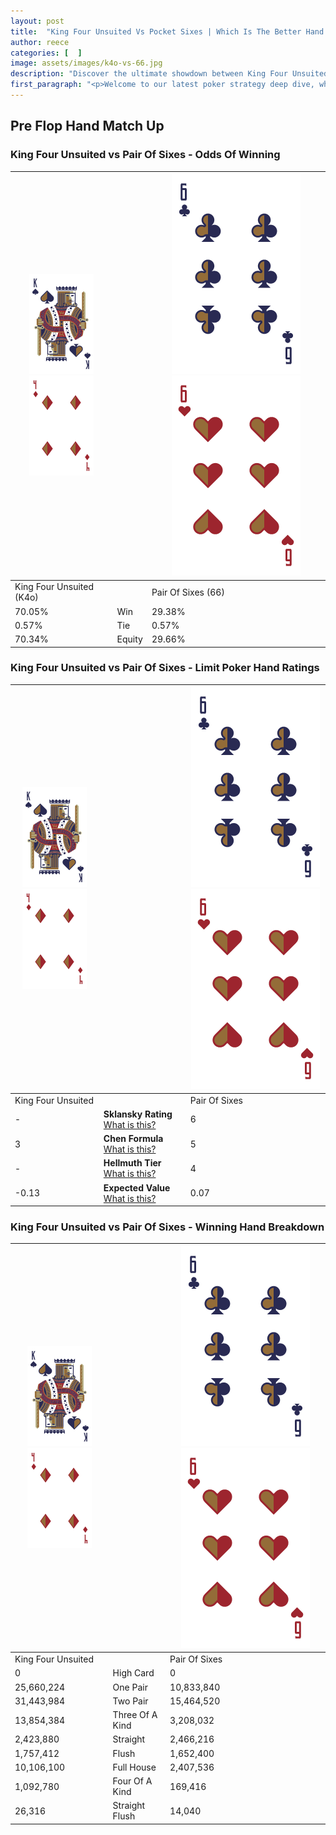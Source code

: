 ```yaml
---
layout: post
title:  "King Four Unsuited Vs Pocket Sixes | Which Is The Better Hand In Poker? A Complete Guide"
author: reece
categories: [  ]
image: assets/images/k4o-vs-66.jpg
description: "Discover the ultimate showdown between King Four Unsuited and Pair Of Sixes in poker! Uncover the odds, strategies, and scenarios where one hand triumphs over the other. Get ready to up your poker game with this thrilling analysis."
first_paragraph: "<p>Welcome to our latest poker strategy deep dive, where we're pitting two distinct hands against each other in a high-stakes showdown: King Four Unsuited vs Pair Of Sixes.</p><p>In the dynamic world of poker, every decision counts, and knowing which hand holds the upper hand is key to your success at the table.</p><p>In this article, we'll dissect these two hands, explore the scenarios where one dominates the other, and equip you with the knowledge to make strategic choices that can tip the odds in your favor.</p><p>Get ready to unravel the intriguing dynamics of these poker hands and elevate your game to new heights.</p>"
---
```




[comment]: # (sp0)

## Pre Flop Hand Match Up

<div class="table hand-ratings" markdown="1"> 



### King Four Unsuited vs Pair Of Sixes - Odds Of Winning


    
| ![image info](assets/images/hand1/K.png) ![image info](assets/images/hand1/4o.png) |  | ![image info](assets/images/hand2/6.png) ![image info](assets/images/hand2/6o.png) |
| -------- | -------- | -------- |
| King Four Unsuited (K4o) |  | Pair Of Sixes (66) |
| 70.05% | Win | 29.38% |
| 0.57% | Tie | 0.57% |
| 70.34% | Equity | 29.66% |




[comment]: # (sp1)



### King Four Unsuited vs Pair Of Sixes - Limit Poker Hand Ratings


    
| ![image info](assets/images/hand1/K.png) ![image info](assets/images/hand1/4o.png) |  | ![image info](assets/images/hand2/6.png) ![image info](assets/images/hand2/6o.png) |
| -------- | -------- | -------- |
| King Four Unsuited |  | Pair Of Sixes |
| - | **Sklansky Rating** [What is this?](/sklansky-rating-explained) | 6 |
| 3 | **Chen Formula** [What is this?](/chen-formula-explained) | 5 |
| - | **Hellmuth Tier** [What is this?](/Hellmuth-tier-explained) | 4 |
| -0.13 | **Expected Value** [What is this?](/expected-value-explained) | 0.07 |




[comment]: # (sp2)



### King Four Unsuited vs Pair Of Sixes - Winning Hand Breakdown


    
| ![image info](assets/images/hand1/K.png) ![image info](assets/images/hand1/4o.png) |  | ![image info](assets/images/hand2/6.png) ![image info](assets/images/hand2/6o.png) |
| -------- | -------- | -------- |
| King Four Unsuited |  | Pair Of Sixes |
| 0 | High Card | 0 |
| 25,660,224 | One Pair | 10,833,840 |
| 31,443,984 | Two Pair | 15,464,520 |
| 13,854,384 | Three Of A Kind | 3,208,032 |
| 2,423,880 | Straight | 2,466,216 |
| 1,757,412 | Flush | 1,652,400 |
| 10,106,100 | Full House | 2,407,536 |
| 1,092,780 | Four Of A Kind | 169,416 |
| 26,316 | Straight Flush | 14,040 |




[comment]: # (sp3)



</div>

[comment]: # (sp4)



[comment]: # (sp5)


